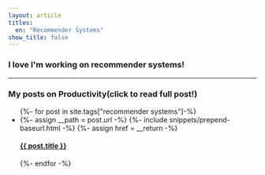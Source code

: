 ```yaml
---
layout: article
titles:
  en: "Recommender Systems"
show_title: false
---
```



### I love I'm working on recommender systems!

-----


### My posts on Productivity(click to read full post!)
<div class="post-list">
  <ul>
    {%- for post in site.tags["recommender systems"]-%}
    <li>
      {%- assign __path = post.url -%}
      {%- include snippets/prepend-baseurl.html -%}
      {%- assign href = __return -%}
      <div>
        <h4><a href="{{ href }}">{{ post.title }}</a></h4>
      </div>
    </li>
    {%- endfor -%}
  </ul>
</div>



<script>
  {%- include scripts/home.js -%}
</script>

